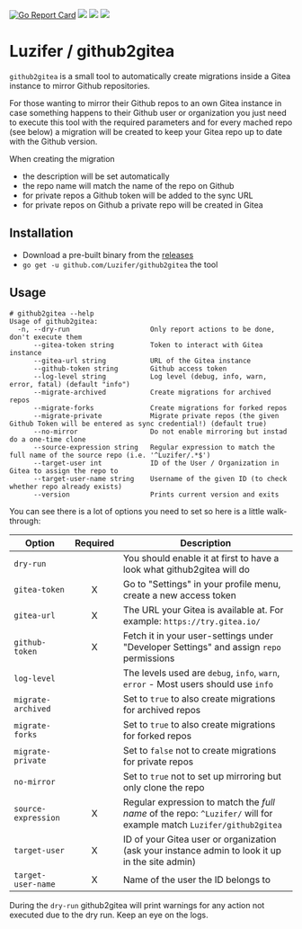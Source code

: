 [![Go Report Card](https://goreportcard.com/badge/github.com/Luzifer/github2gitea)](https://goreportcard.com/report/github.com/Luzifer/github2gitea)
![](https://badges.fyi/github/license/Luzifer/github2gitea)
![](https://badges.fyi/github/downloads/Luzifer/github2gitea)
![](https://badges.fyi/github/latest-release/Luzifer/github2gitea)

# Luzifer / github2gitea

`github2gitea` is a small tool to automatically create migrations inside a Gitea instance to mirror Github repositories.

For those wanting to mirror their Github repos to an own Gitea instance in case something happens to their Github user or organization you just need to execute this tool with the required parameters and for every mached repo (see below) a migration will be created to keep your Gitea repo up to date with the Github version.

When creating the migration

- the description will be set automatically
- the repo name will match the name of the repo on Github
- for private repos a Github token will be added to the sync URL
- for private repos on Github a private repo will be created in Gitea

## Installation

- Download a pre-built binary from the [releases](https://github.com/Luzifer/github2gitea/releases)
- `go get -u github.com/Luzifer/github2gitea` the tool

## Usage

```console
# github2gitea --help
Usage of github2gitea:
  -n, --dry-run                    Only report actions to be done, don't execute them
      --gitea-token string         Token to interact with Gitea instance
      --gitea-url string           URL of the Gitea instance
      --github-token string        Github access token
      --log-level string           Log level (debug, info, warn, error, fatal) (default "info")
      --migrate-archived           Create migrations for archived repos
      --migrate-forks              Create migrations for forked repos
      --migrate-private            Migrate private repos (the given Github Token will be entered as sync credential!) (default true)
      --no-mirror                  Do not enable mirroring but instad do a one-time clone
      --source-expression string   Regular expression to match the full name of the source repo (i.e. '^Luzifer/.*$')
      --target-user int            ID of the User / Organization in Gitea to assign the repo to
      --target-user-name string    Username of the given ID (to check whether repo already exists)
      --version                    Prints current version and exits
```

You can see there is a lot of options you need to set so here is a little walk-through:

| Option | Required | Description |
| ---- | :---: | ---- |
| `dry-run` | | You should enable it at first to have a look what github2gitea will do |
| `gitea-token` | X | Go to "Settings" in your profile menu, create a new access token |
| `gitea-url` | X | The URL your Gitea is available at. For example: `https://try.gitea.io/` |
| `github-token` | X | Fetch it in your user-settings under "Developer Settings" and assign `repo` permissions |
| `log-level` | | The levels used are `debug`, `info`, `warn`, `error` - Most users should use `info` |
| `migrate-archived` | | Set to `true` to also create migrations for archived repos |
| `migrate-forks` | | Set to `true` to also create migrations for forked repos |
| `migrate-private` | | Set to `false` not to create migrations for private repos |
| `no-mirror` | | Set to `true` not to set up mirroring but only clone the repo |
| `source-expression` | X | Regular expression to match the *full name* of the repo: `^Luzifer/` will for example match `Luzifer/github2gitea` |
| `target-user` | X | ID of your Gitea user or organization (ask your instance admin to look it up in the site admin) |
| `target-user-name` | X | Name of the user the ID belongs to |

During the `dry-run` github2gitea will print warnings for any action not executed due to the dry run. Keep an eye on the logs.
